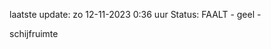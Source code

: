 laatste update: 
zo 12-11-2023  0:36   uur 
Status: FAALT - geel - 
<div class="service Y">schijfruimte</div>